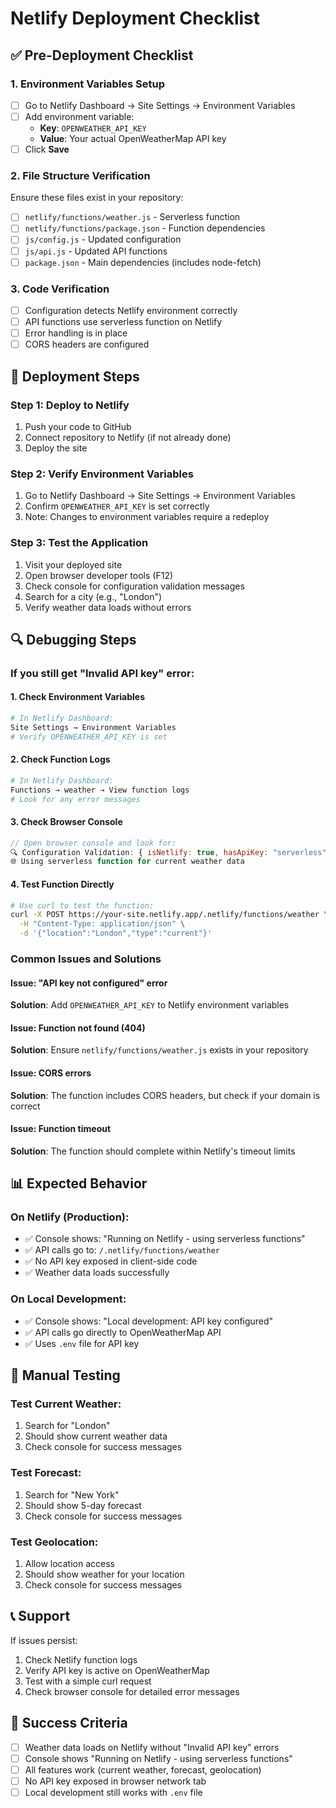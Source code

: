 # Netlify Deployment Checklist

## ✅ Pre-Deployment Checklist

### 1. Environment Variables Setup
- [ ] Go to Netlify Dashboard → Site Settings → Environment Variables
- [ ] Add environment variable:
  - **Key**: `OPENWEATHER_API_KEY`
  - **Value**: Your actual OpenWeatherMap API key
- [ ] Click **Save**

### 2. File Structure Verification
Ensure these files exist in your repository:
- [ ] `netlify/functions/weather.js` - Serverless function
- [ ] `netlify/functions/package.json` - Function dependencies
- [ ] `js/config.js` - Updated configuration
- [ ] `js/api.js` - Updated API functions
- [ ] `package.json` - Main dependencies (includes node-fetch)

### 3. Code Verification
- [ ] Configuration detects Netlify environment correctly
- [ ] API functions use serverless function on Netlify
- [ ] Error handling is in place
- [ ] CORS headers are configured

## 🚀 Deployment Steps

### Step 1: Deploy to Netlify
1. Push your code to GitHub
2. Connect repository to Netlify (if not already done)
3. Deploy the site

### Step 2: Verify Environment Variables
1. Go to Netlify Dashboard → Site Settings → Environment Variables
2. Confirm `OPENWEATHER_API_KEY` is set correctly
3. Note: Changes to environment variables require a redeploy

### Step 3: Test the Application
1. Visit your deployed site
2. Open browser developer tools (F12)
3. Check console for configuration validation messages
4. Search for a city (e.g., "London")
5. Verify weather data loads without errors

## 🔍 Debugging Steps

### If you still get "Invalid API key" error:

#### 1. Check Environment Variables
```bash
# In Netlify Dashboard:
Site Settings → Environment Variables
# Verify OPENWEATHER_API_KEY is set
```

#### 2. Check Function Logs
```bash
# In Netlify Dashboard:
Functions → weather → View function logs
# Look for any error messages
```

#### 3. Check Browser Console
```javascript
// Open browser console and look for:
🔍 Configuration Validation: { isNetlify: true, hasApiKey: "serverless", ... }
🌐 Using serverless function for current weather data
```

#### 4. Test Function Directly
```bash
# Use curl to test the function:
curl -X POST https://your-site.netlify.app/.netlify/functions/weather \
  -H "Content-Type: application/json" \
  -d '{"location":"London","type":"current"}'
```

### Common Issues and Solutions

#### Issue: "API key not configured" error
**Solution**: Add `OPENWEATHER_API_KEY` to Netlify environment variables

#### Issue: Function not found (404)
**Solution**: Ensure `netlify/functions/weather.js` exists in your repository

#### Issue: CORS errors
**Solution**: The function includes CORS headers, but check if your domain is correct

#### Issue: Function timeout
**Solution**: The function should complete within Netlify's timeout limits

## 📊 Expected Behavior

### On Netlify (Production):
- ✅ Console shows: "Running on Netlify - using serverless functions"
- ✅ API calls go to: `/.netlify/functions/weather`
- ✅ No API key exposed in client-side code
- ✅ Weather data loads successfully

### On Local Development:
- ✅ Console shows: "Local development: API key configured"
- ✅ API calls go directly to OpenWeatherMap API
- ✅ Uses `.env` file for API key

## 🔧 Manual Testing

### Test Current Weather:
1. Search for "London"
2. Should show current weather data
3. Check console for success messages

### Test Forecast:
1. Search for "New York"
2. Should show 5-day forecast
3. Check console for success messages

### Test Geolocation:
1. Allow location access
2. Should show weather for your location
3. Check console for success messages

## 📞 Support

If issues persist:
1. Check Netlify function logs
2. Verify API key is active on OpenWeatherMap
3. Test with a simple curl request
4. Check browser console for detailed error messages

## 🎯 Success Criteria

- [ ] Weather data loads on Netlify without "Invalid API key" errors
- [ ] Console shows "Running on Netlify - using serverless functions"
- [ ] All features work (current weather, forecast, geolocation)
- [ ] No API key exposed in browser network tab
- [ ] Local development still works with `.env` file 